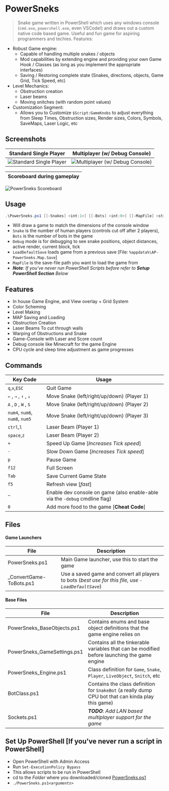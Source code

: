 # PowerSneks
> Snake game written in PowerShell which uses any windows console (`cmd.exe`, `powershell.exe`, even VSCode!) and draws out a custom native code based game. Useful and fun game for aspiring programmers and techies. Features:
- Robust Game engine:
    - Capable of handling multiple snakes / objects
    - Mod capabilities by extending engine and providing your own Game Hook / Classes (as long as you implement the appropriate interfaces)
    - Saving / Restoring complete state (Snakes, directions, objects, Game Grid, Tick Speed, etc)
- Level Mechanics:
    - Obstruction creation
    - Laser beams
    - Moving snitches (with random point values)
- Customization Segment:
    - Allows you to Customize `$Script:GameKnobs` to adjust everything from Sleep Times, Obstruction sizes, Render sizes, Colors, Symbols, SaveMaps, Laser Logic, etc

## Screenshots
Standard Single Player | Multiplayer (w/ Debug Console)
--- | ---
![Standard Single Player](https://user-images.githubusercontent.com/5303018/67819656-4fe37300-fa73-11e9-9539-bd7cf05c1f5a.png) | ![Multiplayer (w/ Debug Console)](https://user-images.githubusercontent.com/5303018/67819723-9d5fe000-fa73-11e9-8ade-a39dd99e91b4.png)

Scoreboard during gameplay | 
--- | 
![PowerSneks Scoreboard](https://user-images.githubusercontent.com/5303018/69590755-59de9000-0fa5-11ea-8393-259a8b1d06fb.png)

## Usage
```PowerShell
.\PowerSneks.ps1 [[-Snakes] <int:1>] [[-Bots] <int:0>] [[-MapFile] <string>] [-LoadDefaultSave] [-ShowPlayerLabels] [-Debug]
```
- Will draw a game to match the dimensions of the console window
- `Snake` is the number of human players (controls cut off after 2 players), `Bots` is the number of bots in the game
- `Debug` mode is for debugging to see snake positions, object distances, active render, current block, tick
- `LoadDefaultSave` loads game from a previous save [File: `%appdata%\AP-PowerSneks.Map.Save`]
- `MapFile` is the save-file path you want to load the game from
- *__Note__: If you've never run PowerShell Scripts before refer to __Setup PowerShell Section__ Below*

## Features
- In house Game Engine, and View overlay + Grid System
- Color Scheming
- Level Making
- MAP Saving and Loading
- Obstruction Creation
- Laser Beams To cut through walls
- Warping of Obstructions and Snake
- Game-Console with Laser and Score count
- Debug console like Minecraft for the game Engine
- CPU cycle and sleep time adjustment as game progresses

## Commands
Key Code         | Usage 
---------------- | -----
`q`,`x`,`ESC`    | Quit Game
`←`   , `→`   , `↑`   , `↓`    | Move Snake (left/right/up/down) (Player 1)
`A`   , `D`   , `W`   , `S`    | Move Snake (left/right/up/down) (Player 2)
`num4`, `num6`, `num8`, `num5` | Move Snake (left/right/up/down) (Player 3)
`ctrl`,`l`       | Laser Beam (Player 1)
`space`,`z`      | Laser Beam (Player 2)
`+`              | Speed Up Game [*Increases Tick speed*]
`-`              | Slow Down Game [*Increases Tick speed*]
`p`              | Pause Game
`f12`            | Full Screen
`Tab`            | Save Current Game State
`f5`             | Refresh view [*fast*]
`~`              | Enable dev console on game (also enable-able via the `-debug` cmdline flag)
`0`              | Add more food to the game [**Cheat Code**]

## Files
#### Game Launchers
File | Description
--- | ---
PowerSneks.ps1 | Main Game launcher, use this to start the game
_ConvertGame-ToBots.ps1 | Use a saved game and convert all players to bots (*best use for this file, use `-LoadDefaultSave`*)

#### Base Files
File | Description
--- | ---
PowerSneks_BaseObjects.ps1 | Contains enums and base object definitions that the game engine relies on
PowerSneks_GameSettings.ps1 | Contains all the tinkerable variables that can be modified before launching the game engine
PowerSneks_Engine.ps1 | Class definition for `Game`, `Snake`, `Player`, `LiveObject`, `Snitch`, etc
BotClass.ps1 | Contains the class definition for `SnakeBot` (a really dump CPU bot that can kinda play this game)
Sockets.ps1 | ***TODO**: Add LAN based multiplayer support for the game*

## Set Up PowerShell [If you've never run a script in PowerShell]
- Open PowerShell with Admin Access
- Run `Set-ExecutionPolicy Bypass`
- This allows scripts to be run in PowerShell
- cd to the *Folder* where you downloaded/cloned [PowerSneks.ps1](PowerSneks.ps1)
- `./PowerSneks.ps1`*`<arguments>`*

